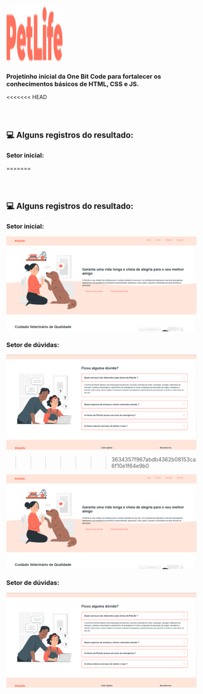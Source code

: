 <img src="https://github.com/Paulo07Marcena/One-Bit-Code/blob/main/Projeto%20Inicial/IMG/logo.svg" width="150" height="150" />

<h3><b>Projetinho inicial da One Bit Code para fortalecer os conhecimentos básicos de HTML, CSS e JS.</b></h3>
<<<<<<< HEAD

<br><br>

## 💻 Alguns registros do resultado:

### Setor inicial:
=======

<br><br>
## 💻 Alguns registros do resultado:

###  Setor inicial:
<img src="https://github.com/Paulo07Marcena/One-Bit-Code/blob/main/Projeto%20Inicial/IMG/Inicio.png"/>


### Setor de dúvidas: 
<img src="https://github.com/Paulo07Marcena/One-Bit-Code/blob/main/Projeto%20Inicial/IMG/Duvidas.png">



>>>>>>> 3634357f967abdb4362b08153ca6f10e1f64e9b0

<img src="https://github.com/Paulo07Marcena/One-Bit-Code/blob/main/Projeto%20Inicial/IMG/Inicio.png"/>

### Setor de dúvidas:

<img src="https://github.com/Paulo07Marcena/One-Bit-Code/blob/main/Projeto%20Inicial/IMG/Duvidas.png">
